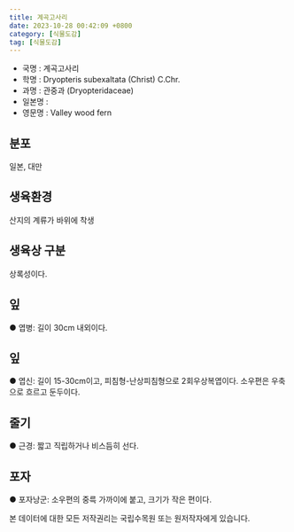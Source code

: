 ```yaml
---
title: 계곡고사리
date: 2023-10-28 00:42:09 +0800
category: [식물도감]
tag: [식물도감]
---
```




- 국명 : 계곡고사리
- 학명 : Dryopteris subexaltata (Christ) C.Chr.
- 과명 : 관중과 (Dryopteridaceae)
- 일본명 : 
- 영문명 : Valley wood fern


## 분포
일본, 대만
## 생육환경
산지의 계류가 바위에 착생
## 생육상 구분
상록성이다. 
## 잎
● 엽병: 길이 30cm 내외이다. 
## 잎
● 엽신: 길이 15-30cm이고, 피침형-난상피침형으로 2회우상복엽이다. 소우편은 우축으로 흐르고 둔두이다. 
## 줄기
● 근경: 짧고 직립하거나 비스듬히 선다. 
## 포자
● 포자낭군: 소우편의 중륵 가까이에 붙고, 크기가 작은 편이다. 






본 데이터에 대한 모든 저작권리는 국립수목원 또는 원저작자에게 있습니다.
